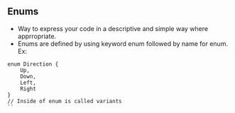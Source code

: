 ## Enums

- Way to express your code in a descriptive and simple way where apprropriate.
- Enums are defined by using keyword enum followed by name for enum.
Ex:
```
enum Direction {
    Up,
    Down,
    Left,
    Right
}
// Inside of enum is called variants
``  